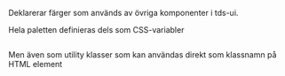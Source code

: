Deklarerar färger som används av övriga komponenter i tds-ui.

Hela paletten definieras dels som CSS-variabler

```css { "cssvar": "../color.css" }
```

Men även som utility klasser som kan användas direkt som klassnamn på HTML element
